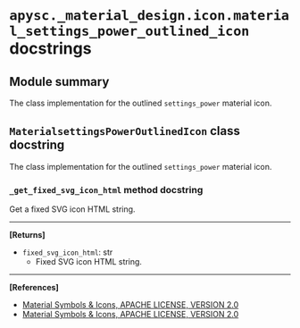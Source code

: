 # `apysc._material_design.icon.material_settings_power_outlined_icon` docstrings

## Module summary

The class implementation for the outlined `settings_power` material icon.

## `MaterialsettingsPowerOutlinedIcon` class docstring

The class implementation for the outlined `settings_power` material icon.

### `_get_fixed_svg_icon_html` method docstring

Get a fixed SVG icon HTML string.<hr>

**[Returns]**

- `fixed_svg_icon_html`: str
  - Fixed SVG icon HTML string.

<hr>

**[References]**

- [Material Symbols & Icons, APACHE LICENSE, VERSION 2.0](https://fonts.google.com/icons?icon.size=24&icon.color=%23e8eaed)
- [Material Symbols & Icons, APACHE LICENSE, VERSION 2.0](https://www.apache.org/licenses/LICENSE-2.0.html)